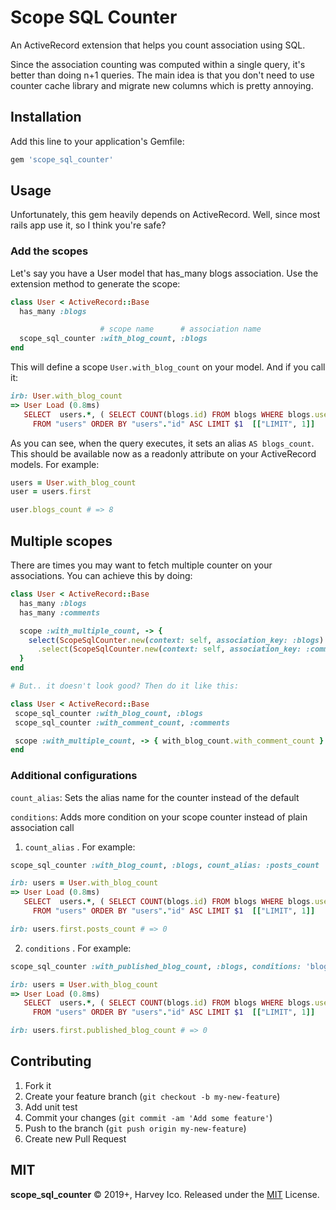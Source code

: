 # Scope SQL Counter
An ActiveRecord extension that helps you count association using SQL.

Since the association counting was computed within a single query, it's better
than doing n+1 queries. The main idea is that you don't need to use counter cache library
and migrate new columns which is pretty annoying.

## Installation
Add this line to your application's Gemfile:

```ruby
gem 'scope_sql_counter'
```

## Usage
Unfortunately, this gem heavily depends on ActiveRecord. Well, since most
rails app use it, so I think you're safe?

### Add the scopes
Let's say you have a User model that has_many blogs association.
Use the extension method to generate the scope:
```ruby
class User < ActiveRecord::Base
  has_many :blogs

                    # scope name      # association name
  scope_sql_counter :with_blog_count, :blogs
end
```

This will define a scope `User.with_blog_count` on your model. And if you call it:
```ruby
irb: User.with_blog_count
=> User Load (0.8ms)
   SELECT  users.*, ( SELECT COUNT(blogs.id) FROM blogs WHERE blogs.user_id = users.id ) AS blogs_count
     FROM "users" ORDER BY "users"."id" ASC LIMIT $1  [["LIMIT", 1]]
```

As you can see, when the query executes, it sets an alias `AS blogs_count`.
This should be available now as a readonly attribute on your
ActiveRecord models. For example:

```ruby
users = User.with_blog_count
user = users.first

user.blogs_count # => 8
```

## Multiple scopes
There are times you may want to fetch multiple counter on your associations.
You can achieve this by doing:
```ruby
class User < ActiveRecord::Base
  has_many :blogs
  has_many :comments

  scope :with_multiple_count, -> {
    select(ScopeSqlCounter.new(context: self, association_key: :blogs).call)
      .select(ScopeSqlCounter.new(context: self, association_key: :comments).call)
  }
end

# But.. it doesn't look good? Then do it like this:

class User < ActiveRecord::Base
 scope_sql_counter :with_blog_count, :blogs
 scope_sql_counter :with_comment_count, :comments

 scope :with_multiple_count, -> { with_blog_count.with_comment_count }
end
```

### Additional configurations
`count_alias`: Sets the alias name for the counter instead of the default

`conditions`: Adds more condition on your scope counter instead of plain association call

1. `count_alias` . For example:
```ruby
scope_sql_counter :with_blog_count, :blogs, count_alias: :posts_count
```
```ruby
irb: users = User.with_blog_count
=> User Load (0.8ms)
   SELECT  users.*, ( SELECT COUNT(blogs.id) FROM blogs WHERE blogs.user_id = users.id ) AS posts_count
     FROM "users" ORDER BY "users"."id" ASC LIMIT $1  [["LIMIT", 1]]

irb: users.first.posts_count # => 0
```

2. `conditions` . For example:
```ruby
scope_sql_counter :with_published_blog_count, :blogs, conditions: 'blogs.published_at IS NOT NULL', count_alias: :published_blog_count
```
```ruby
irb: users = User.with_blog_count
=> User Load (0.8ms)
   SELECT  users.*, ( SELECT COUNT(blogs.id) FROM blogs WHERE blogs.user_id = users.id AND blogs.published_at IS NOT NULL) AS published_blog_count
     FROM "users" ORDER BY "users"."id" ASC LIMIT $1  [["LIMIT", 1]]

irb: users.first.published_blog_count # => 0
```

## Contributing
1. Fork it
2. Create your feature branch (`git checkout -b my-new-feature`)
3. Add unit test
4. Commit your changes (`git commit -am 'Add some feature'`)
5. Push to the branch (`git push origin my-new-feature`)
6. Create new Pull Request


## MIT
**scope_sql_counter** © 2019+, Harvey Ico. Released under the [MIT](http://mit-license.org/) License.